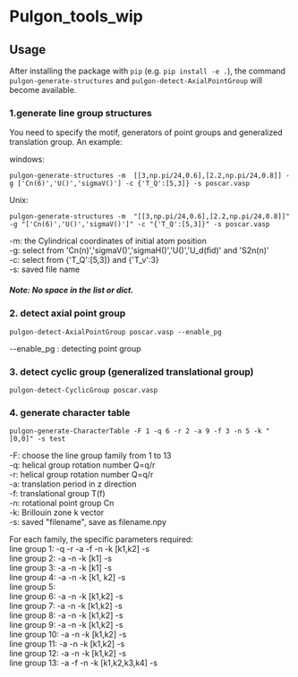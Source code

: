 # Pulgon_tools_wip



## Usage
After installing the package with `pip` (e.g. `pip install -e .`), the command `pulgon-generate-structures` and `pulgon-detect-AxialPointGroup` will become available.

### 1.generate line group structures
 You need to specify the motif, generators of point groups and generalized translation group. An example:

windows:
```
pulgon-generate-structures -m  [[3,np.pi/24,0.6],[2.2,np.pi/24,0.8]] -g ['Cn(6)','U()','sigmaV()'] -c {'T_Q':[5,3]} -s poscar.vasp
```   
Unix:
```
pulgon-generate-structures -m  "[[3,np.pi/24,0.6],[2.2,np.pi/24,0.8]]" -g "['Cn(6)','U()','sigmaV()']" -c "{'T_Q':[5,3]}" -s poscar.vasp
```   


-m: the Cylindrical coordinates of initial atom position   
-g: select from 'Cn(n)','sigmaV()','sigmaH()','U()','U_d(fid)' and 'S2n(n)'  
-c: select from {'T_Q':[5,3]} and {'T_v':3}  
-s: saved file name  

##### Note: No space in the list or dict.


### 2. detect axial point group
```
pulgon-detect-AxialPointGroup poscar.vasp --enable_pg
```

--enable_pg : detecting point group


### 3. detect cyclic group (generalized translational group)
```
pulgon-detect-CyclicGroup poscar.vasp
```


### 4. generate character table
```
pulgon-generate-CharacterTable -F 1 -q 6 -r 2 -a 9 -f 3 -n 5 -k "[0,0]" -s test
```

-F: choose the line group family from 1 to 13  
-q: helical group rotation number Q=q/r  
-r: helical group rotation number Q=q/r  
-a: translation period in z direction  
-f: translational group T(f)  
-n: rotational point group Cn   
-k: Brillouin zone k vector   
-s: saved "filename", save as filename.npy
  
For each family, the specific parameters required:   
line group 1: -q -r -a -f -n -k [k1,k2] -s  
line group 2: -a -n -k [k1] -s  
line group 3: -a -n -k [k1] -s  
line group 4: -a -n -k [k1, k2] -s  
line group 5:   
line group 6: -a -n -k [k1,k2] -s   
line group 7: -a -n -k [k1,k2] -s      
line group 8: -a -n -k [k1,k2] -s     
line group 9: -a -n -k [k1,k2] -s   
line group 10: -a -n -k [k1,k2] -s   
line group 11: -a -n -k [k1,k2] -s   
line group 12: -a -n -k [k1,k2] -s   
line group 13: -a -f -n -k [k1,k2,k3,k4] -s   









